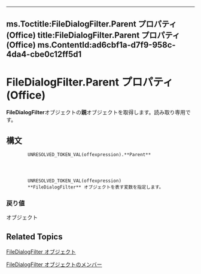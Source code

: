 

---
ms.Toctitle:FileDialogFilter.Parent プロパティ (Office)
title:FileDialogFilter.Parent プロパティ (Office)
ms.ContentId:ad6cbf1a-d7f9-958c-4da4-cbe0c12ff5d1
---
# FileDialogFilter.Parent プロパティ (Office)




**FileDialogFilter**オブジェクトの**親**オブジェクトを取得します。読み取り専用です。

## 構文

            UNRESOLVED_TOKEN_VAL(offexpression).**Parent**




            UNRESOLVED_TOKEN_VAL(offexpression)
            **FileDialogFilter** オブジェクトを表す変数を指定します。

### 戻り値
オブジェクト





## Related Topics

[FileDialogFilter オブジェクト](ff53a25a-0341-e761-01ef-6812ac9d64de.md)

[FileDialogFilter オブジェクトのメンバー](1dc53857-3ef2-37a7-1a89-83a5fe42823a.md)





